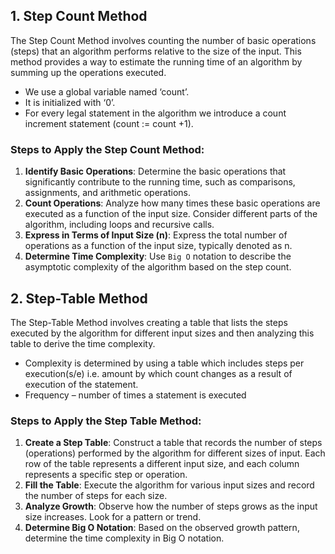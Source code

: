 <!--
  Author: omteja04
  Created on: 09-09-2024 19:03:00
  Description: StepTableAndStepCountMethods
-->

## 1. Step Count Method

The Step Count Method involves counting the number of basic operations
(steps) that an algorithm performs relative to the size of the input. This method
provides a way to estimate the running time of an algorithm by summing up
the operations executed.

- We use a global variable named ‘count’.
- It is initialized with ‘0’.
- For every legal statement in the algorithm we introduce a count increment statement (count := count +1).

### Steps to Apply the Step Count Method:

1. **Identify Basic Operations**: Determine the basic operations that
   significantly contribute to the running time, such as comparisons,
   assignments, and arithmetic operations.
2. **Count Operations**: Analyze how many times these basic operations are
   executed as a function of the input size. Consider different parts of the
   algorithm, including loops and recursive calls.
3. **Express in Terms of Input Size (n)**: Express the total number of
   operations as a function of the input size, typically denoted as n.
4. **Determine Time Complexity**: Use `Big O` notation to describe the
   asymptotic complexity of the algorithm based on the step count.

## 2. Step-Table Method

The Step-Table Method involves creating a table that lists the steps executed by
the algorithm for different input sizes and then analyzing this table to derive
the time complexity.

- Complexity is determined by using a table which includes steps per execution(s/e) i.e. amount by which count changes as a result of execution of the statement.
- Frequency – number of times a statement is executed

### Steps to Apply the Step Table Method:

1. **Create a Step Table**: Construct a table that records the number of steps
   (operations) performed by the algorithm for different sizes of input. Each
   row of the table represents a different input size, and each column
   represents a specific step or operation.
2. **Fill the Table**: Execute the algorithm for various input sizes and record
   the number of steps for each size.
3. **Analyze Growth**: Observe how the number of steps grows as the input
   size increases. Look for a pattern or trend.
4. **Determine Big O Notation**: Based on the observed growth pattern,
   determine the time complexity in Big O notation.
